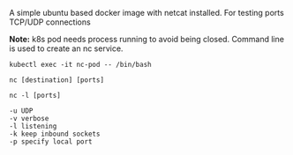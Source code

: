 A simple ubuntu based docker image with netcat installed. For testing ports TCP/UDP connections

**Note:** k8s pod needs process running to avoid being closed. Command line is used to create an nc service.

``kubectl exec -it nc-pod -- /bin/bash``

``nc [destination] [ports]``

``nc -l [ports]``
```
-u UDP
-v verbose
-l listening 
-k keep inbound sockets
-p specify local port
```
